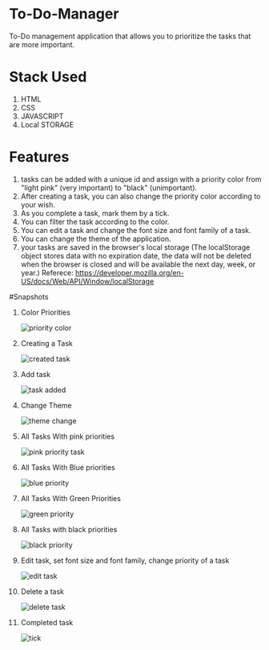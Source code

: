 # To-Do-Manager
To-Do management application that allows you to prioritize the tasks that are more important.

# Stack Used
1. HTML
2. CSS
3. JAVASCRIPT
4. Local STORAGE

# Features
1. tasks can be added with a unique id and assign with a priority color from "light pink" (very important) to "black" (unimportant).
2. After creating a task, you can also change the priority color according to your wish.
3. As you complete a task, mark them by a tick.
4. You can filter the task according to the color.
5. You can edit a task and change the font size and font family of a task.
6. You can change the theme of the application.
7. your tasks are saved in the browser's local storage (The localStorage object stores data with no expiration date, the data will not be deleted when the browser is closed and will be available the next day, week, or year.)
Referece: https://developer.mozilla.org/en-US/docs/Web/API/Window/localStorage


#Snapshots

1. Color Priorities
 
   ![priority color](https://user-images.githubusercontent.com/72231697/118388032-9ab9e100-b63f-11eb-80e5-c09f73a9d30b.png)
   
2. Creating a Task   
 
   ![created task](https://user-images.githubusercontent.com/72231697/118388080-e7052100-b63f-11eb-9aef-049708e80460.png)

3. Add task
   
   ![task added](https://user-images.githubusercontent.com/72231697/118388111-0308c280-b640-11eb-9e2e-879ea2eeb58f.png)
   
4. Change Theme

   ![theme change](https://user-images.githubusercontent.com/72231697/118388123-17e55600-b640-11eb-8723-5af22babc27e.png)
   
5. All Tasks With pink priorities
  
   ![pink priority task](https://user-images.githubusercontent.com/72231697/118388142-364b5180-b640-11eb-9947-dfc40163d10e.png)

6. All Tasks With Blue priorities

   ![blue priority](https://user-images.githubusercontent.com/72231697/118388146-46633100-b640-11eb-891d-0c1c93216265.png)
   
7. All Tasks With Green Priorities

   ![green priority](https://user-images.githubusercontent.com/72231697/118388162-5ed34b80-b640-11eb-9405-d758bf20e80f.png)
   
8. All Tasks with black priorities

   ![black priority](https://user-images.githubusercontent.com/72231697/118388172-73174880-b640-11eb-8ab8-21bef9635fef.png)
   
9. Edit task, set font size and font family, change priority of a task

   ![edit task](https://user-images.githubusercontent.com/72231697/118388222-c1c4e280-b640-11eb-9d66-628f72ac3bc1.png)

10. Delete a task

    ![delete task](https://user-images.githubusercontent.com/72231697/118388227-cf7a6800-b640-11eb-8cb2-4f6fd368f7e2.png)
    
11. Completed task

    ![tick](https://user-images.githubusercontent.com/72231697/118388257-ef119080-b640-11eb-8011-1568968f919a.png)


  



